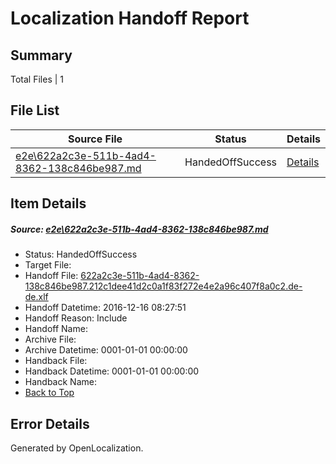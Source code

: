 # <a name='report-top'></a> Localization Handoff Report

## Summary
 Total Files | 1

## File List
 Source File | Status | Details 
 ----------- | ------ | ------- 
 [e2e\622a2c3e-511b-4ad4-8362-138c846be987.md](https://github.com/OpenLocalizationTestOrg/ol-test0/blob/73878ef5e27adb2d9d7e5b59fe1232855b725520/e2e/622a2c3e-511b-4ad4-8362-138c846be987.md) | HandedOffSuccess | [Details](#7ab759726b4096c0f1eb731a0c7bd3457208340e3)

## Item Details
##### <a name='7ab759726b4096c0f1eb731a0c7bd3457208340e3'></a> Source: [e2e\622a2c3e-511b-4ad4-8362-138c846be987.md](https://github.com/OpenLocalizationTestOrg/ol-test0/blob/73878ef5e27adb2d9d7e5b59fe1232855b725520/e2e/622a2c3e-511b-4ad4-8362-138c846be987.md)
* Status: HandedOffSuccess
* Target File: 
* Handoff File: [622a2c3e-511b-4ad4-8362-138c846be987.212c1dee41d2c0a1f83f272e4e2a96c407f8a0c2.de-de.xlf](https://github.com/OpenLocalizationTestOrg/ol-test0-handoff/blob/497dd077314919520d3335d541780c6e85b4594c/ol-handoff/OpenLocalizationTestOrg/ol-test0-dede/xinjiang/ht/622a2c3e-511b-4ad4-8362-138c846be987.212c1dee41d2c0a1f83f272e4e2a96c407f8a0c2.de-de.xlf)
* Handoff Datetime: 2016-12-16 08:27:51
* Handoff Reason: Include
* Handoff Name: 
* Archive File: 
* Archive Datetime: 0001-01-01 00:00:00
* Handback File: 
* Handback Datetime: 0001-01-01 00:00:00
* Handback Name: 
* [Back to Top](#report-top)


## Error Details

Generated by OpenLocalization.
